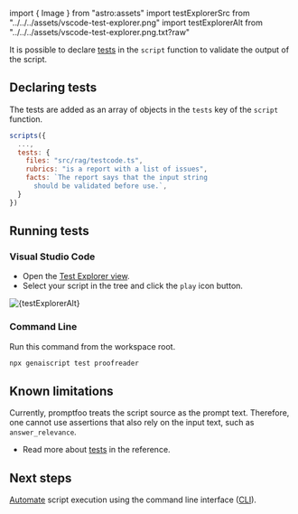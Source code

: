import { Image } from "astro:assets"
import testExplorerSrc from "../../../assets/vscode-test-explorer.png"
import testExplorerAlt from "../../../assets/vscode-test-explorer.png.txt?raw"

It is possible to declare [tests](/genaiscript/reference/scripts/tests) in the `script` function
to validate the output of the script.

## Declaring tests

The tests are added as an array of objects in the `tests` key of the `script` function.

```js title="proofreader.genai.mjs" wrap
scripts({
  ...,
  tests: {
    files: "src/rag/testcode.ts",
    rubrics: "is a report with a list of issues",
    facts: `The report says that the input string
      should be validated before use.`,
  }
})
```

## Running tests

### Visual Studio Code

-   Open the [Test Explorer view](https://code.visualstudio.com/docs/python/testing).
-   Select your script in the tree and click the `play` icon button.

<Image src={testExplorerSrc} alt={testExplorerAlt} loading="lazy" />

### Command Line

Run this command from the workspace root.

```sh
npx genaiscript test proofreader
```

## Known limitations

Currently, promptfoo treats the script source as the prompt text. Therefore, one cannot use assertions
that also rely on the input text, such as `answer_relevance`.

-   Read more about [tests](/genaiscript/reference/scripts/tests) in the reference.

## Next steps

[Automate](/genaiscript/getting-started/automating-scripts) script execution using the command line interface ([CLI](/genaiscript/reference/cli)).